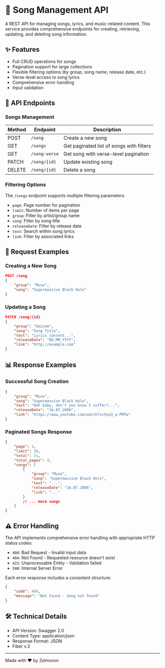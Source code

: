 # 🎵 Song Management API

A REST API for managing songs, lyrics, and music-related content. This service provides comprehensive endpoints for creating, retrieving, updating, and deleting song information.

## ✨ Features

- Full CRUD operations for songs
- Pagination support for large collections
- Flexible filtering options (by group, song name, release date, etc.)
- Verse-level access to song lyrics
- Comprehensive error handling
- Input validation

## 🚀 API Endpoints

### Songs Management

| Method | Endpoint | Description |
|--------|----------|-------------|
| POST | `/song` | Create a new song |
| GET | `/songs` | Get paginated list of songs with filters |
| GET | `/song-verse` | Get song with verse-level pagination |
| PATCH | `/song/{id}` | Update existing song |
| DELETE | `/song/{id}` | Delete a song |

### Filtering Options

The `/songs` endpoint supports multiple filtering parameters:

- `page`: Page number for pagination
- `limit`: Number of items per page
- `group`: Filter by artist/group name
- `song`: Filter by song title
- `releaseDate`: Filter by release date
- `text`: Search within song lyrics
- `link`: Filter by associated links

## 📝 Request Examples

### Creating a New Song

```json
POST /song
{
    "group": "Muse",
    "song": "Supermassive Black Hole"
}
```

### Updating a Song

```json
PATCH /song/{id}
{
    "group": "Eminem",
    "song": "Song Title",
    "text": "Lyrics content...",
    "releaseDate": "DD.MM.YYYY",
    "link": "http://example.com"
}
```

## 📊 Response Examples

### Successful Song Creation

```json
{
    "group": "Muse",
    "song": "Supermassive Black Hole",
    "text": "Ooh baby, don't you know I suffer?...",
    "releaseDate": "16.07.2006",
    "link": "https://www.youtube.com/watch?v=Xsp3_a-PMTw"
}
```

### Paginated Songs Response

```json
{
    "page": 1,
    "limit": 10,
    "total": 31,
    "total_pages": 4,
    "songs": [
        {
            "group": "Muse",
            "song": "Supermassive Black Hole",
            "text": "...",
            "releaseDate": "16.07.2006",
            "link": "..."
        }
        // ... more songs
    ]
}
```

## ⚠️ Error Handling

The API implements comprehensive error handling with appropriate HTTP status codes:

- `400`: Bad Request - Invalid input data
- `404`: Not Found - Requested resource doesn't exist
- `422`: Unprocessable Entity - Validation failed
- `500`: Internal Server Error

Each error response includes a consistent structure:

```json
{
    "code": 404,
    "message": "Not Found - Song not found"
}
```


## 🛠️ Technical Details

- API Version: Swagger 2.0
- Content Type: application/json
- Response Format: JSON
- Fiber v.2



---

Made with ❤️ by Zelmoron
